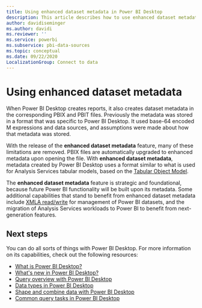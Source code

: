 ```yaml
---
title: Using enhanced dataset metadata in Power BI Desktop
description: This article describes how to use enhanced dataset metadata in Power BI.
author: davidiseminger
ms.author: davidi
ms.reviewer: ''
ms.service: powerbi
ms.subservice: pbi-data-sources
ms.topic: conceptual
ms.date: 09/22/2020
LocalizationGroup: Connect to data
---
```

# Using enhanced dataset metadata

When Power BI Desktop creates reports, it also creates dataset metadata in the corresponding PBIX and PBIT files. Previously the metadata was stored in a format that was specific to Power BI Desktop. It used base-64 encoded M expressions and data sources, and assumptions were made about how that metadata was stored.

With the release of the **enhanced dataset metadata** feature, many of these limitations are removed. PBIX files are automatically upgraded to enhanced metadata upon opening the file. With **enhanced dataset metadata**, metadata created by Power BI Desktop uses a format similar to what is used for Analysis Services tabular models, based on the [Tabular Object Model](/analysis-services/tom/introduction-to-the-tabular-object-model-tom-in-analysis-services-amo).


The **enhanced dataset metadata** feature is strategic and foundational, because future Power BI functionality will be built upon its metadata. Some additional capabilities that stand to benefit from enhanced dataset metadata include [XMLA read/write](/power-platform-release-plan/2019wave2/business-intelligence/xmla-readwrite) for management of Power BI datasets, and the migration of Analysis Services workloads to Power BI to benefit from next-generation features.


## Next steps

You can do all sorts of things with Power BI Desktop. For more information on its capabilities, check out the following resources:

* [What is Power BI Desktop?](../fundamentals/desktop-what-is-desktop.md)
* [What's new in Power BI Desktop?](../fundamentals/desktop-latest-update.md)
* [Query overview with Power BI Desktop](../transform-model/desktop-query-overview.md)
* [Data types in Power BI Desktop](desktop-data-types.md)
* [Shape and combine data with Power BI Desktop](desktop-shape-and-combine-data.md)
* [Common query tasks in Power BI Desktop](../transform-model/desktop-common-query-tasks.md)